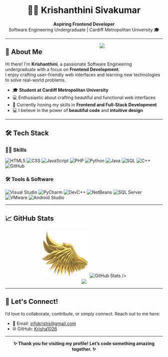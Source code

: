 <div align="center">
  <h1>👩‍💻 Krishanthini Sivakumar</h1>
  <p>
    <b>Aspiring Frontend Developer</b>  
    <br>Software Engineering Undergraduate | Cardiff Metropolitan University 🎓  
  </p>
</div>

---

<div>
  <img align="right" width="40%" src="https://owlbertsio-resized.s3.amazonaws.com/Popper.psd.full.png">
</div>

## 🌟 About Me

Hi there! I'm **Krishanthini**, a passionate Software Engineering undergraduate with a focus on **Frontend Development**.  
I enjoy crafting user-friendly web interfaces and learning new technologies to solve real-world problems.  

- 🎓 **Student at Cardiff Metropolitan University**  
- 💻 Enthusiastic about crafting beautiful and functional web interfaces  
- 🌱 Currently honing my skills in **Frontend and Full-Stack Development** 
- 💻 I believe in the power of **beautiful code** and **intuitive design**  

---

## 🛠️ Tech Stack

### 👨‍💻 Skills
![HTML5](https://img.shields.io/badge/HTML5-E34F26?style=for-the-badge&logo=html5&logoColor=white)
![CSS](https://img.shields.io/badge/CSS-1572B6?style=for-the-badge&logo=css3&logoColor=white)
![JavaScript](https://img.shields.io/badge/JavaScript-F7DF1E?style=for-the-badge&logo=javascript&logoColor=black)
![PHP](https://img.shields.io/badge/PHP-777BB4?style=for-the-badge&logo=php&logoColor=white)
![Python](https://img.shields.io/badge/Python-3776AB?style=for-the-badge&logo=python&logoColor=white)
![Java](https://img.shields.io/badge/Java-007396?style=for-the-badge&logo=java&logoColor=white)
![SQL](https://img.shields.io/badge/SQL-CC2927?style=for-the-badge&logo=microsoft%20sql%20server&logoColor=white)
![C++](https://img.shields.io/badge/C++-00599C?style=for-the-badge&logo=cplusplus&logoColor=white)
![GitHub](https://img.shields.io/badge/github-%23121011.svg?style=for-the-badge&logo=github&logoColor=white)



### 🛠️ Tools & Software
![Visual Studio](https://img.shields.io/badge/Visual_Studio-5C2D91?style=for-the-badge&logo=visual%20studio&logoColor=white)
![PyCharm](https://img.shields.io/badge/PyCharm-000000?style=for-the-badge&logo=pycharm&logoColor=white)
![DevC++](https://img.shields.io/badge/DevC++-blue?style=for-the-badge&logo=cplusplus&logoColor=white)
![NetBeans](https://img.shields.io/badge/NetBeans-1B6AC6?style=for-the-badge&logo=apache%20netbeans%20ide&logoColor=white)
![SQL Server](https://img.shields.io/badge/SQL_Server-CC2927?style=for-the-badge&logo=microsoft%20sql%20server&logoColor=white)
![VMware](https://img.shields.io/badge/VMware-607078?style=for-the-badge&logo=vmware&logoColor=white)
![Android Studio](https://img.shields.io/badge/android%20studio-346ac1?style=for-the-badge&logo=android%20studio&logoColor=white)



---

## 📈 GitHub Stats

<p align="center">
  <img height="150" width="150" src="https://github.com/Krisha1026/Krisha1026/blob/main/left.png">
  <img src="https://github-readme-stats.vercel.app/api?username=Krisha1026&show_icons=true&theme=radical" alt="GitHub Stats" width="50%" 
  <img height="150" width="150" src="https://github.com/Krisha1026/Krisha1026/blob/main/right.png">
  />
  
<br>
  <img  align="center"  src="https://github-readme-stats.anuraghazra1.vercel.app/api/top-langs/?username=Krisha1026&theme=dark&hide_border=false&no-bg=true&no-frame=true&langs_count=10"/>
  
</p>

---

## 🤝 Let's Connect!

I’d love to collaborate, contribute, or simply connect. Reach out to me here:


- 📧 Email: infokrishs@gmail.com  
- 🌐 GitHub: [Krisha1026](https://github.com/Krisha1026)

---

<div align="center">
  <b>✨ Thank you for visiting my profile! Let’s code something amazing together. ✨</b>
</div>
